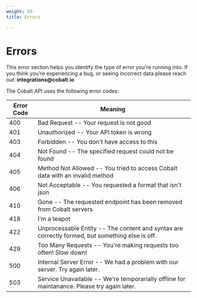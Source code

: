 ```yaml
---
weight: 50
title: Errors

---
```


# Errors

<aside class="warning">This error section helps you identify the type of error you're running into. If you think you're experiencing a bug, or seeing incorrect data please reach out: <strong>integrations@cobalt.io</strong></aside>

The Cobalt API uses the following error codes:


Error Code | Meaning
---------- | -------
400 | Bad Request -- Your request is not good
401 | Unauthorized -- Your API token is wrong
403 | Forbidden -- You don't have access to this
404 | Not Found -- The specified request could not be found
405 | Method Not Allowed -- You tried to access Cobalt data with an invalid method
406 | Not Acceptable -- You requested a format that isn't json
410 | Gone -- The requested endpoint has been removed from Cobalt servers
418 | I'm a teapot
422 | Unprocessable Entity -- The content and syntax are correctly formed, but something else is off. 
429 | Too Many Requests -- You're making requests too often! Slow down!
500 | Internal Server Error -- We had a problem with our server. Try again later.
503 | Service Unavailable -- We're temporarially offline for maintanance. Please try again later.
